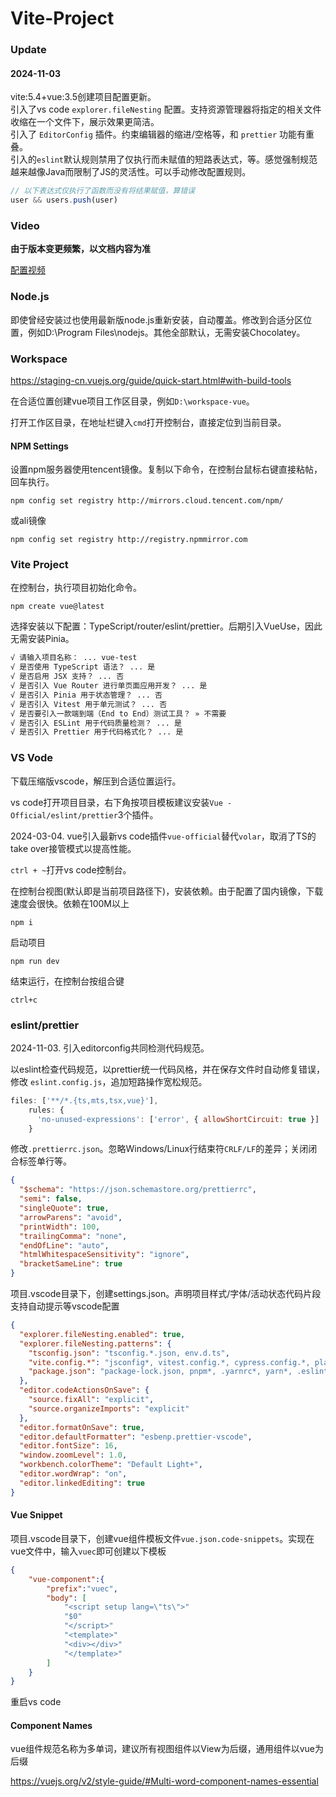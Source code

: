 # Vite-Project

### Update

#### 2024-11-03

vite:5.4+vue:3.5创建项目配置更新。  
引入了vs code `explorer.fileNesting` 配置。支持资源管理器将指定的相关文件收缩在一个文件下，展示效果更简洁。  
引入了 `EditorConfig` 插件。约束编辑器的缩进/空格等，和 `prettier` 功能有重叠。  
引入的`eslint`默认规则禁用了仅执行而未赋值的短路表达式，等。感觉强制规范越来越像Java而限制了JS的灵活性。可以手动修改配置规则。

```js
// 以下表达式仅执行了函数而没有将结果赋值，算错误
user && users.push(user)
```

### Video

**由于版本变更频繁，以文档内容为准**

[配置视频](https://mooc1.chaoxing.com/nodedetailcontroller/visitnodedetail?courseId=208931964&knowledgeId=569788774)

### Node.js

即使曾经安装过也使用最新版node.js重新安装，自动覆盖。修改到合适分区位置，例如D:\Program Files\nodejs。其他全部默认，无需安装Chocolatey。

### Workspace

https://staging-cn.vuejs.org/guide/quick-start.html#with-build-tools

在合适位置创建vue项目工作区目录，例如`D:\workspace-vue`。

打开工作区目录，在地址栏键入`cmd`打开控制台，直接定位到当前目录。

#### NPM Settings

设置npm服务器使用tencent镜像。复制以下命令，在控制台鼠标右键直接粘帖，回车执行。

```shell
npm config set registry http://mirrors.cloud.tencent.com/npm/
```

或ali镜像

```shell
npm config set registry http://registry.npmmirror.com
```

### Vite Project

在控制台，执行项目初始化命令。

```shell
npm create vue@latest
```

选择安装以下配置：TypeScript/router/eslint/prettier。后期引入VueUse，因此无需安装Pinia。

```sh
√ 请输入项目名称： ... vue-test
√ 是否使用 TypeScript 语法？ ... 是
√ 是否启用 JSX 支持？ ... 否
√ 是否引入 Vue Router 进行单页面应用开发？ ... 是
√ 是否引入 Pinia 用于状态管理？ ... 否
√ 是否引入 Vitest 用于单元测试？ ... 否
√ 是否要引入一款端到端（End to End）测试工具？ » 不需要
√ 是否引入 ESLint 用于代码质量检测？ ... 是
√ 是否引入 Prettier 用于代码格式化？ ... 是
```

### VS Vode

下载压缩版vscode，解压到合适位置运行。

vs code打开项目目录，右下角按项目模板建议安装`Vue - Official/eslint/prettier`3个插件。

2024-03-04. vue引入最新vs code插件`vue-official`替代`volar`，取消了TS的take over接管模式以提高性能。

`ctrl + ~`打开vs code控制台。

在控制台视图(默认即是当前项目路径下)，安装依赖。由于配置了国内镜像，下载速度会很快。依赖在100M以上

```shell
npm i
```

启动项目

```shell
npm run dev
```

结束运行，在控制台按组合键

```shell
ctrl+c
```

### eslint/prettier

2024-11-03. 引入editorconfig共同检测代码规范。

以eslint检查代码规范，以prettier统一代码风格，并在保存文件时自动修复错误，修改 `eslint.config.js`，追加短路操作宽松规范。

```js
files: ['**/*.{ts,mts,tsx,vue}'],
    rules: {
      'no-unused-expressions': ['error', { allowShortCircuit: true }]
    }
```

修改`.prettierrc.json`。忽略Windows/Linux行结束符`CRLF/LF`的差异；关闭闭合标签单行等。

```json
{
  "$schema": "https://json.schemastore.org/prettierrc",
  "semi": false,
  "singleQuote": true,
  "arrowParens": "avoid",
  "printWidth": 100,
  "trailingComma": "none",
  "endOfLine": "auto",
  "htmlWhitespaceSensitivity": "ignore",
  "bracketSameLine": true
}
```

项目.vscode目录下，创建settings.json。声明项目样式/字体/活动状态代码片段支持自动提示等vscode配置

```json
{
  "explorer.fileNesting.enabled": true,
  "explorer.fileNesting.patterns": {
    "tsconfig.json": "tsconfig.*.json, env.d.ts",
    "vite.config.*": "jsconfig*, vitest.config.*, cypress.config.*, playwright.config.*",
    "package.json": "package-lock.json, pnpm*, .yarnrc*, yarn*, .eslint*, eslint*, .prettier*, prettier*, .editorconfig"
  },
  "editor.codeActionsOnSave": {
    "source.fixAll": "explicit",
    "source.organizeImports": "explicit"
  },
  "editor.formatOnSave": true,
  "editor.defaultFormatter": "esbenp.prettier-vscode",
  "editor.fontSize": 16,
  "window.zoomLevel": 1.0,
  "workbench.colorTheme": "Default Light+",
  "editor.wordWrap": "on",
  "editor.linkedEditing": true
}
```

#### Vue Snippet

项目.vscode目录下，创建vue组件模板文件`vue.json.code-snippets`。实现在vue文件中，输入`vuec`即可创建以下模板

```json
{
    "vue-component":{
        "prefix":"vuec",
        "body": [
            "<script setup lang=\"ts\">"
            "$0"
            "</script>"
            "<template>"
            "<div></div>"
            "</template>"
        ]
    }
}
```

重启vs code

#### Component Names

vue组件规范名称为多单词，建议所有视图组件以View为后缀，通用组件以vue为后缀

https://vuejs.org/v2/style-guide/#Multi-word-component-names-essential
